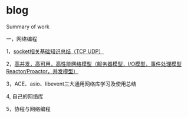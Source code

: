 # blog
Summary of work

一，网络编程

1，[socket相关基础知识总结（TCP UDP）](https://github.com/wxing2008666/blog/wiki/socket%E7%9B%B8%E5%85%B3%E5%9F%BA%E7%A1%80%E7%9F%A5%E8%AF%86%E6%80%BB%E7%BB%93%EF%BC%88TCP-UDP%EF%BC%89)

2，[高并发，高可用，高性能网络模型（服务器模型，I/O模型，事件处理模型Reactor/Proactor，并发模型）](https://github.com/wxing2008666/blog/wiki/%E9%AB%98%E5%B9%B6%E5%8F%91%EF%BC%8C%E9%AB%98%E5%8F%AF%E7%94%A8%EF%BC%8C%E9%AB%98%E6%80%A7%E8%83%BD%E7%BD%91%E7%BB%9C%E6%A8%A1%E5%9E%8B%EF%BC%88%E6%9C%8D%E5%8A%A1%E5%99%A8%E6%A8%A1%E5%9E%8B%EF%BC%8CI-O%E6%A8%A1%E5%9E%8B%EF%BC%8C%E4%BA%8B%E4%BB%B6%E5%A4%84%E7%90%86%E6%A8%A1%E5%9E%8BReactor-Proactor%EF%BC%8C%E5%B9%B6%E5%8F%91%E6%A8%A1%E5%9E%8B%EF%BC%89)

3，ACE、asio、libevent三大通用网络库学习及使用总结

4, 自己的网络库

5，协程与网络编程
